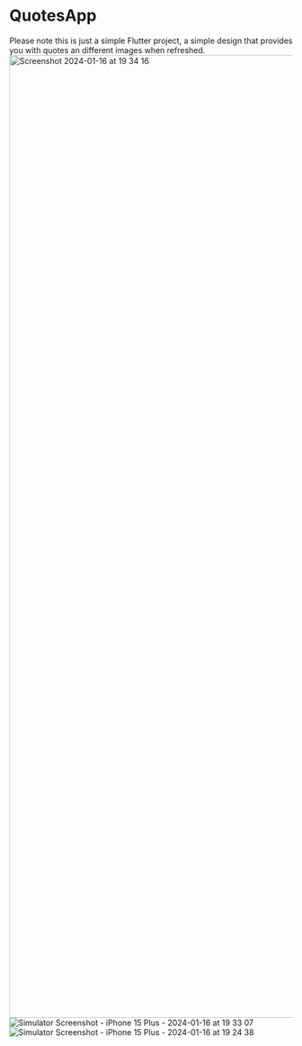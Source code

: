 # QuotesApp
Please note this is just a simple Flutter project, a simple design that provides you with quotes an different images when refreshed. 
<img width="1710" alt="Screenshot 2024-01-16 at 19 34 16" src="https://github.com/poshie0456/QuotesApp/assets/87022737/02cad6cf-f4bc-4306-ba9e-c166015d4d23">
![Simulator Screenshot - iPhone 15 Plus - 2024-01-16 at 19 33 07](https://github.com/poshie0456/QuotesApp/assets/87022737/29a4a7a6-faff-49ed-9f50-6a9b17d482b9)
![Simulator Screenshot - iPhone 15 Plus - 2024-01-16 at 19 24 38](https://github.com/poshie0456/QuotesApp/assets/87022737/bc86902a-f803-48cf-a97f-1fd36c9afab1)
